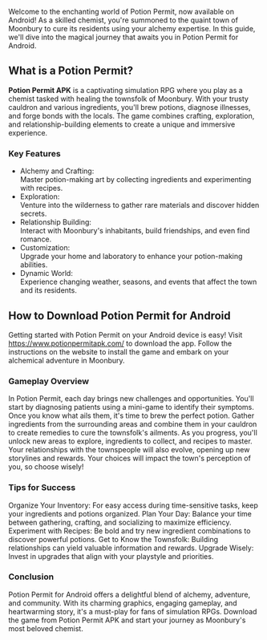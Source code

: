 Welcome to the enchanting world of Potion Permit, now available on Android! As a skilled chemist, you're summoned to the quaint town of Moonbury to cure its residents using your alchemy expertise. In this guide, we'll dive into the magical journey that awaits you in Potion Permit for Android.

<h2>What is a Potion Permit?</h2>

<b>Potion Permit APK</b> is a captivating simulation RPG where you play as a chemist tasked with healing the townsfolk of Moonbury. With your trusty cauldron and various ingredients, you'll brew potions, diagnose illnesses, and forge bonds with the locals. The game combines crafting, exploration, and relationship-building elements to create a unique and immersive experience.

<h3>Key Features</h3>

<ul>
<li>Alchemy and Crafting:</li> Master potion-making art by collecting ingredients and experimenting with recipes.
<li>Exploration:</li> Venture into the wilderness to gather rare materials and discover hidden secrets.
<li>Relationship Building:</li> Interact with Moonbury's inhabitants, build friendships, and even find romance.
<li>Customization:</li> Upgrade your home and laboratory to enhance your potion-making abilities.
<li>Dynamic World:</li> Experience changing weather, seasons, and events that affect the town and its residents.
</ul>

<h2>How to Download Potion Permit for Android</h2>

Getting started with Potion Permit on your Android device is easy! Visit https://www.potionpermitapk.com/ to download the app. Follow the instructions on the website to install the game and embark on your alchemical adventure in Moonbury.

<h3>Gameplay Overview</h3>

In Potion Permit, each day brings new challenges and opportunities. You'll start by diagnosing patients using a mini-game to identify their symptoms. Once you know what ails them, it's time to brew the perfect potion. Gather ingredients from the surrounding areas and combine them in your cauldron to create remedies to cure the townsfolk's ailments.
As you progress, you'll unlock new areas to explore, ingredients to collect, and recipes to master. Your relationships with the townspeople will also evolve, opening up new storylines and rewards. Your choices will impact the town's perception of you, so choose wisely!

<h3>Tips for Success</h3>

Organize Your Inventory: For easy access during time-sensitive tasks, keep your ingredients and potions organized.
Plan Your Day: Balance your time between gathering, crafting, and socializing to maximize efficiency.
Experiment with Recipes: Be bold and try new ingredient combinations to discover powerful potions.
Get to Know the Townsfolk: Building relationships can yield valuable information and rewards.
Upgrade Wisely: Invest in upgrades that align with your playstyle and priorities.

<h3>Conclusion</h3>

Potion Permit for Android offers a delightful blend of alchemy, adventure, and community. With its charming graphics, engaging gameplay, and heartwarming story, it's a must-play for fans of simulation RPGs. Download the game from Potion Permit APK and start your journey as Moonbury's most beloved chemist.
